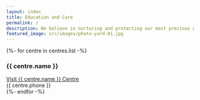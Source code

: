 ```yaml
---
layout: index
title: Education and Care
permalink: /
description: We believe in nurturing and protecting our most precious gifts – our children and our planet.
featured_image: src/images/photo-yard-01.jpg
---
```


<section class="pb-8 md:pb-12 text-center bg-section">
  <div class="container mx-auto px-4 max-w-xl md:max-w-3xl lg:max-w-6xl">
    <div class="-mt-16 px-4 py-4 md:px-8 md:py-8 lg:px-14 lg:py-16 relative bg-white shadow-xl">
      <div class="grid grid-cols-1 md:grid-cols-2 gap-4 md:gap-y-12 divide-y md:divide-none">
        {%- for centre in centres.list -%}
        <div class="pt-6 mb-6 md:pt-0 md:mb-0">
          <h3 class="mb-4 text-xl md:text-2xl lg:text-3xl text-gray-900 font-semibold">{{ centre.name }}</h3>
          <a href="{{ centre.path }}" class="block mb-4 py-6 bg-btn-blue hover:bg-btn-blue-hover text-gray-100 text-lg">Visit {{ centre.name }} Centre</a>
          <div class="flex items-center justify-center"><i class="mr-2" data-feather="phone"></i> {{ centre.phone }}</div>
        </div>
        {%- endfor -%}
      </div>
    </div>
  </div>
</section>
